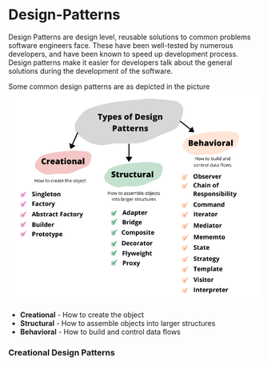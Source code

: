 # Design-Patterns
Design Patterns are design level, reusable solutions to common problems software engineers face.
These have been well-tested by numerous developers, and have been known to speed up development process.
Design patterns make it easier for developers talk about the general solutions during the development of the software.

Some common design patterns are as depicted in the picture
<img src="/assets/types.png" alt="Design patterns in java"></img>

<ul>
  <li><b>Creational</b> - How to create the object</li>
  <li><b>Structural</b> - How to assemble objects into larger structures</li>
  <li><b>Behavioral</b> - How to build and control data flows </li>
</ul>

<h3> Creational Design Patterns</h3>


